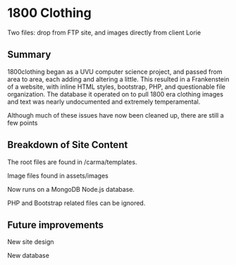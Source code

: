# 1800 Clothing

Two files: drop from FTP site, and images directly from client Lorie

## Summary 

1800clothing began as a UVU computer science project, and passed from area to area, each adding and altering a little. This resulted in a Frankenstein of a website, with inline HTML styles, bootstrap, PHP, and questionable file organization. The database it operated on to pull 1800 era clothing images and text was nearly undocumented and extremely temperamental. 

Although much of these issues have now been cleaned up, there are still a few points 

## Breakdown of Site Content

The root files are found in /carma/templates.

Image files found in assets/images

Now runs on a MongoDB Node.js database.

PHP and Bootstrap related files can be ignored.

## Future improvements

New site design

New database

